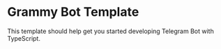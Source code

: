 # Grammy Bot Template

This template should help get you started developing Telegram Bot with TypeScript.
